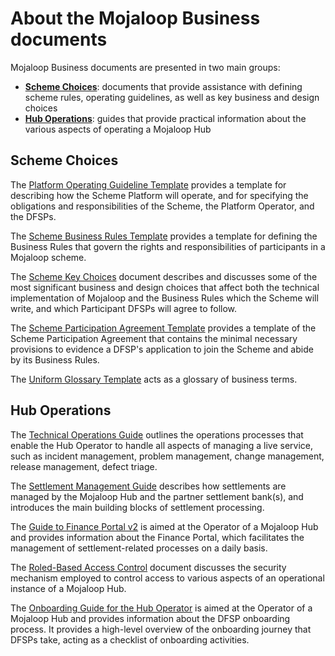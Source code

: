 # About the Mojaloop Business documents

Mojaloop Business documents are presented in two main groups:

* [**Scheme Choices**](#scheme-choices): documents that provide assistance with defining scheme rules, operating guidelines, as well as key business and design choices
* [**Hub Operations**](#hub-operations): guides that provide practical information about the various aspects of operating a Mojaloop Hub

## Scheme Choices

The [Platform Operating Guideline Template](./Scheme/platform-operating-guideline.md) provides a template for describing how the Scheme Platform will operate, and for specifying the obligations and responsibilities of the Scheme, the Platform Operator, and the DFSPs.

The [Scheme Business Rules Template](./Scheme/scheme-business-rules.md) provides a template for defining the Business Rules that govern the rights and responsibilities of participants in a Mojaloop scheme.

The [Scheme Key Choices](./Scheme/scheme-key-choices.md) document describes and discusses some of the most significant business and design choices that affect both the technical implementation of Mojaloop and the Business Rules which the Scheme will write, and which Participant DFSPs will agree to follow.

The [Scheme Participation Agreement Template](./Scheme/scheme-participation-agreement.md) provides a template of the Scheme Participation Agreement that contains the minimal necessary provisions to evidence a DFSP's application to join the Scheme and abide by its Business Rules.

The [Uniform Glossary Template](./Scheme/scheme-uniform-glossary.md) acts as a glossary of business terms. 

## Hub Operations

The [Technical Operations Guide](./huboperations/techops/tech-ops-introduction.md) outlines the operations processes that enable the Hub Operator to handle all aspects of managing a live service, such as incident management, problem management, change management, release management, defect triage.

The [Settlement Management Guide](./huboperations/settlement/settlement-management-introduction.md) describes how settlements are managed by the Mojaloop Hub and the partner settlement bank(s), and introduces the main building blocks of settlement processing.

The [Guide to Finance Portal v2](./huboperations/portalv2/busops-portal-introduction.md) is aimed at the Operator of a Mojaloop Hub and provides information about the Finance Portal, which facilitates the management of settlement-related processes on a daily basis.

The [Roled-Based Access Control](./huboperations/rbac/Role-based-access-control.md) document discusses the security mechanism employed to control access to various aspects of an operational instance of a Mojaloop Hub. 

The [Onboarding Guide for the Hub Operator](./huboperations/onboarding/onboarding-introduction.md) is aimed at the Operator of a Mojaloop Hub and provides information about the DFSP onboarding process. It provides a high-level overview of the onboarding journey that DFSPs take, acting as a checklist of onboarding activities.
